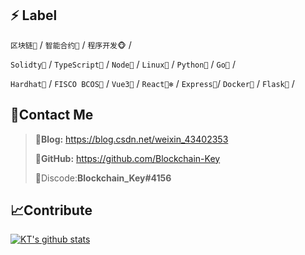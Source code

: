## ⚡ Label

`区块链🔗` / `智能合约📃` / `程序开发🐵` /

`Solidty🦏` / `TypeScript🐘` / `Node🐣` /  `Linux🦘` / `Python🦎` /  `Go🐎` / 

`Hardhat👑` / `FISCO BCOS📕` / `Vue3🐼` / `React🐻‍❄️` / `Express🐧`/ `Docker🐋` / `Flask🦅` / 





## 📡Contact Me

> 🥇**Blog:** https://blog.csdn.net/weixin_43402353
>
> 🥈**GitHub:** https://github.com/Blockchain-Key
>
> 🥉Discode:**Blockchain_Key#4156**

## 📈Contribute

[![KT's github stats](https://github-readme-stats.vercel.app/api?username=Blockchain-Key&count_private=true&show_icons=true&theme=onedark)](https://blog.csdn.net/weixin_43402353)